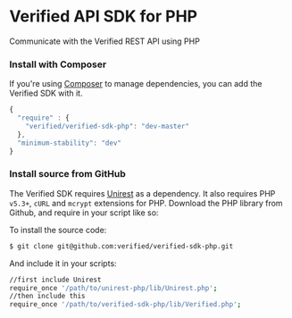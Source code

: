 Verified API SDK for PHP
================

Communicate with the Verified REST API using PHP

### Install with Composer
If you're using [Composer](https://github.com/composer/composer) to manage
dependencies, you can add the Verified SDK with it.

```javascript
{
  "require" : {
    "verified/verified-sdk-php": "dev-master"
  },
  "minimum-stability": "dev"
}
```

### Install source from GitHub
The Verified SDK requires [Unirest](https://github.com/Mashape/unirest-php) as a dependency.
It also requires PHP `v5.3+`, `cURL` and `mcrypt` extensions for PHP. Download the PHP library from Github, and require in your script like so:

To install the source code:

```bash
$ git clone git@github.com:verified/verified-sdk-php.git
```

And include it in your scripts:

```bash
//first include Unirest
require_once '/path/to/unirest-php/lib/Unirest.php';
//then include this
require_once '/path/to/verified-sdk-php/lib/Verified.php';
```
